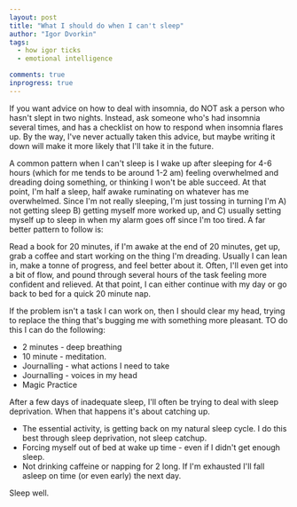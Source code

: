 ```yaml
---
layout: post
title: "What I should do when I can't sleep"
author: "Igor Dvorkin"
tags:
  - how igor ticks
  - emotional intelligence

comments: true
inprogress: true
---
```


If you want advice on how to deal with insomnia, do NOT ask a person who hasn't slept in two nights. Instead, ask someone who's had insomnia several times, and has a checklist on how to respond when insomnia flares up. By the way, I've never actually taken this advice, but maybe writing it down will make it more likely that I'll take it in the future.

A common pattern when I can't sleep is I wake up after sleeping for 4-6 hours (which for me tends to be around 1-2 am) feeling overwhelmed and dreading doing something, or thinking I won't be able succeed. At that point, I'm half a sleep, half awake ruminating on whatever has me overwhelmed. Since I'm not really sleeping, I'm just tossing in turning I'm A) not getting sleep B) getting myself more worked up, and C) usually setting myself up to sleep in when my alarm goes off since I'm too tired. A far better pattern to follow is:

Read a book for 20 minutes, if I'm awake at the end of 20 minutes, get up, grab a coffee and start working on the thing I'm dreading. Usually I can lean in, make a tonne of progress, and feel better about it. Often, I'll even get into a bit of flow, and pound through several hours of the task feeling more confident and relieved. At that point, I can either continue with my day or go back to bed for a quick 20 minute nap.

If the problem isn't a task I can work on, then I should clear my head, trying to replace the thing that's bugging me with something more pleasant. TO do this I can do the following:

- 2 minutes - deep breathing
- 10 minute - meditation.
- Journalling - what actions I need to take
- Journalling - voices in my head
- Magic Practice

After a few days of inadequate sleep, I'll often be trying to deal with sleep deprivation. When that happens it's about catching up.

- The essential activity, is getting back on my natural sleep cycle. I do this best through sleep deprivation, not sleep catchup.
- Forcing myself out of bed at wake up time - even if I didn't get enough sleep.
- Not drinking caffeine or napping for 2 long. If I'm exhausted I'll fall asleep on time (or even early) the next day.

Sleep well.
